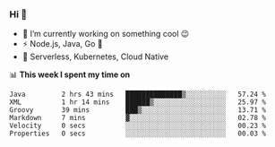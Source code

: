 ### Hi 👋

<!--
**nodejh/nodejh** is a ✨ _special_ ✨ repository because its `README.md` (this file) appears on your GitHub profile.

Here are some ideas to get you started:

- 🔭 I’m currently working on ...
- 🌱 I’m currently learning ...
- 👯 I’m looking to collaborate on ...
- 🤔 I’m looking for help with ...
- 💬 Ask me about ...
- 📫 How to reach me: ...
- 😄 Pronouns: ...
- ⚡ Fun fact: ...
-->

- 🔭 I’m currently working on something cool :wink:
- ⚡ Node.js, Java, Go :thought_balloon:
- 🤖 Serverless, Kubernetes, Cloud Native

📊 **This week I spent my time on**

<!--START_SECTION:waka-->

```text
Java         2 hrs 43 mins   ██████████████▒░░░░░░░░░░   57.24 %
XML          1 hr 14 mins    ██████▒░░░░░░░░░░░░░░░░░░   25.97 %
Groovy       39 mins         ███▒░░░░░░░░░░░░░░░░░░░░░   13.71 %
Markdown     7 mins          ▓░░░░░░░░░░░░░░░░░░░░░░░░   02.78 %
Velocity     0 secs          ░░░░░░░░░░░░░░░░░░░░░░░░░   00.23 %
Properties   0 secs          ░░░░░░░░░░░░░░░░░░░░░░░░░   00.03 %
```

<!--END_SECTION:waka-->


<!--
:traffic_light: **Visitors**

![visitors](https://visitor-badge.glitch.me/badge?page_id=nodejh.nodejh)
-->
